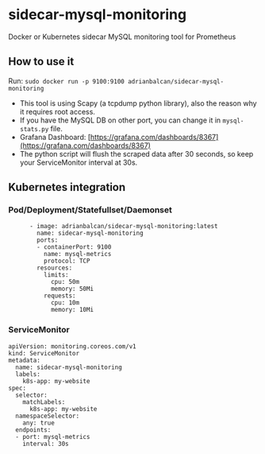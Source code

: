 # sidecar-mysql-monitoring
Docker or Kubernetes sidecar MySQL monitoring tool for Prometheus

## How to use it

Run: `sudo docker run -p 9100:9100 adrianbalcan/sidecar-mysql-monitoring`

- This tool is using Scapy (a tcpdump python library), also the reason why it requires root access.
- If you have the MySQL DB on other port, you can change it in `mysql-stats.py` file.
- Grafana Dashboard: [https://grafana.com/dashboards/8367](https://grafana.com/dashboards/8367)
- The python script will flush the scraped data after 30 seconds, so keep your ServiceMonitor interval at 30s.

## Kubernetes integration

### Pod/Deployment/Statefullset/Daemonset
```
      - image: adrianbalcan/sidecar-mysql-monitoring:latest
        name: sidecar-mysql-monitoring
        ports:
        - containerPort: 9100
          name: mysql-metrics
          protocol: TCP
        resources:
          limits:
            cpu: 50m
            memory: 50Mi
          requests:
            cpu: 10m
            memory: 10Mi
```
### ServiceMonitor
```
apiVersion: monitoring.coreos.com/v1
kind: ServiceMonitor
metadata:
  name: sidecar-mysql-monitoring
  labels:
    k8s-app: my-website
spec:
  selector:
    matchLabels:
      k8s-app: my-website
  namespaceSelector:
    any: true
  endpoints:
  - port: mysql-metrics
    interval: 30s
```
